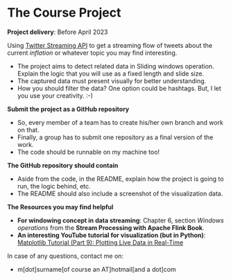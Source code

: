 # The Course Project

**Project delivery**: Before April 2023

Using [Twitter Streaming API](https://nightlies.apache.org/flink/flink-docs-release-1.13/docs/connectors/datastream/twitter/) 
to get a streaming flow of tweets about the current _inflation_ or whatever topic you may find interesting.

- The project aims to detect related data in Sliding windows operation. Explain the logic that you will use as a fixed length and slide size.  
- The captured data must present visually for better understanding.
- How you should filter the data? One option could be hashtags. But, I let you use your creativity. :-)


**Submit the project as a GitHub repository**
- So, every member of a team has to create his/her own branch and work on that.
- Finally, a group has to submit one repository as a final version of the work.
- The code should be runnable on my machine too!

**The GitHub repository should contain**
- Aside from the code, in the README, explain how the project is going to run, the logic behind, etc.
- The README should also include a screenshot of the visualization data.



**The Resources you may find helpful**
- **For windowing concept in data streaming**: Chapter 6, section _Windows operations_ from the __Stream Processing with Apache Flink Book__.
- **An interesting YouTube tutorial for visualization (but in Python)**: [Matplotlib Tutorial (Part 9): Plotting Live Data in Real-Time](https://www.youtube.com/watch?v=Ercd-Ip5PfQ&list=PL-osiE80TeTvipOqomVEeZ1HRrcEvtZB_&index=10)

In case of any questions, contact me on:
- m[dot]surname[of course an AT]hotmail[and a dot]com